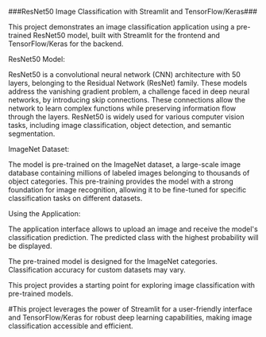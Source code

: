 ###ResNet50 Image Classification with Streamlit and TensorFlow/Keras###

This project demonstrates an image classification application using a pre-trained ResNet50 model, built with Streamlit for the frontend and TensorFlow/Keras for the backend.

ResNet50 Model:

ResNet50 is a convolutional neural network (CNN) architecture with 50 layers, belonging to the Residual Network (ResNet) family. These models address the vanishing gradient problem, a challenge faced in deep neural networks, by introducing skip connections. These connections allow the network to learn complex functions while preserving information flow through the layers. ResNet50 is widely used for various computer vision tasks, including image classification, object detection, and semantic segmentation.

ImageNet Dataset:

The model is pre-trained on the ImageNet dataset, a large-scale image database containing millions of labeled images belonging to thousands of object categories. This pre-training provides the model with a strong foundation for image recognition, allowing it to be fine-tuned for specific classification tasks on different datasets.

Using the Application:

The application interface allows to upload an image and receive the model's classification prediction. The predicted class with the highest probability will be displayed.

The pre-trained model is designed for the ImageNet categories. Classification accuracy for custom datasets may vary.

This project provides a starting point for exploring image classification with pre-trained models. 


#This project leverages the power of Streamlit for a user-friendly interface and TensorFlow/Keras for robust deep learning capabilities, making image classification accessible and efficient.
